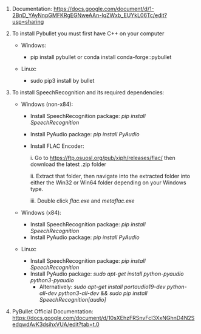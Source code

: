 1) Documentation: https://docs.google.com/document/d/1-2BnD_YAyNnpGMFKRgEGNweAAn-IqZWxb_EUYkL06Tc/edit?usp=sharing
   
2) To install Pybullet you must first have C++ on your computer
   - Windows:
        - pip install pybullet 
          or
          conda install conda-forge::pybullet

   - Linux:
        - sudo pip3 install by bullet 

3) To install SpeechRecognition and its required dependencies:
    - Windows (non-x84):
        - Install SpeechRecognition package:
            *pip install SpeechRecognition*
        - Install PyAudio package:
            *pip install PyAudio*
        - Install FLAC Encoder:
            
            i. Go to https://ftp.osuosl.org/pub/xiph/releases/flac/ then download
            the latest .zip folder

            ii. Extract that folder, then navigate into the extracted folder into either the Win32
            or Win64 folder depending on your Windows type. 

            iii. Double click *flac.exe* and *metaflac.exe*
    
    - Windows (x84):
        - Install SpeechRecognition package:
            *pip install SpeechRecognition*
        - Install PyAudio package:
            *pip install PyAudio*
    
    - Linux:
       - Install SpeechRecognition package:
           *pip install SpeechRecognition*
       - Install PyAudio package:
           *sudo apt-get install python-pyaudio python3-pyaudio*
          - Alternatively:
            *sudo apt-get install portaudio19-dev python-all-dev python3-all-dev && sudo pip install SpeechRecognition[audio]*

      
3) PyBullet Official Documentation: https://docs.google.com/document/d/10sXEhzFRSnvFcl3XxNGhnD4N2SedqwdAvK3dsihxVUA/edit?tab=t.0
